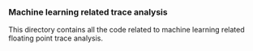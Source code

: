 ### Machine learning related trace analysis

This directory contains all the code related to machine learning related floating point trace analysis.